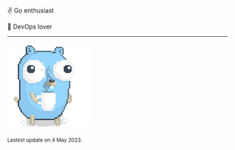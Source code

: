 :v: Go enthusiast

:muscle: DevOps lover

---

![Image alt text](/images/gopher_with_coffee.gif)


<sub>Lastest update on 4 May 2023.</sub>
